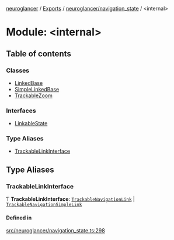 [neuroglancer](../README.md) / [Exports](../modules.md) / [neuroglancer/navigation\_state](neuroglancer_navigation_state.md) / <internal\>

# Module: <internal\>

## Table of contents

### Classes

- [LinkedBase](../classes/neuroglancer_navigation_state._internal_.LinkedBase.md)
- [SimpleLinkedBase](../classes/neuroglancer_navigation_state._internal_.SimpleLinkedBase.md)
- [TrackableZoom](../classes/neuroglancer_navigation_state._internal_.TrackableZoom.md)

### Interfaces

- [LinkableState](../interfaces/neuroglancer_navigation_state._internal_.LinkableState.md)

### Type Aliases

- [TrackableLinkInterface](neuroglancer_navigation_state._internal_.md#trackablelinkinterface)

## Type Aliases

### TrackableLinkInterface

Ƭ **TrackableLinkInterface**: [`TrackableNavigationLink`](../classes/neuroglancer_navigation_state.TrackableNavigationLink.md) \| [`TrackableNavigationSimpleLink`](../classes/neuroglancer_navigation_state.TrackableNavigationSimpleLink.md)

#### Defined in

[src/neuroglancer/navigation_state.ts:298](https://github.com/ActiveBrainAtlas2/neuroglancer/blob/034b457d/src/neuroglancer/navigation_state.ts#L298)
